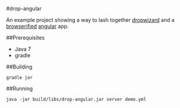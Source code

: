 #drop-angular

An example project showing a way to lash together [dropwizard](dropwizard.io) and a [browserified](http://browserify.org) [angular](https://angularjs.org) app.

##Prerequisites

* Java 7
* gradle

##Building

```
gradle jar
````

##Running

```
java -jar build/libs/drop-angular.jar server demo.yml
```